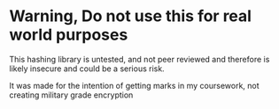 # Warning, Do not use this for real world purposes

This hashing library is untested, and not peer reviewed and therefore is likely insecure and could be a serious risk.

It was made for the intention of getting marks in my coursework, not creating military grade encryption

